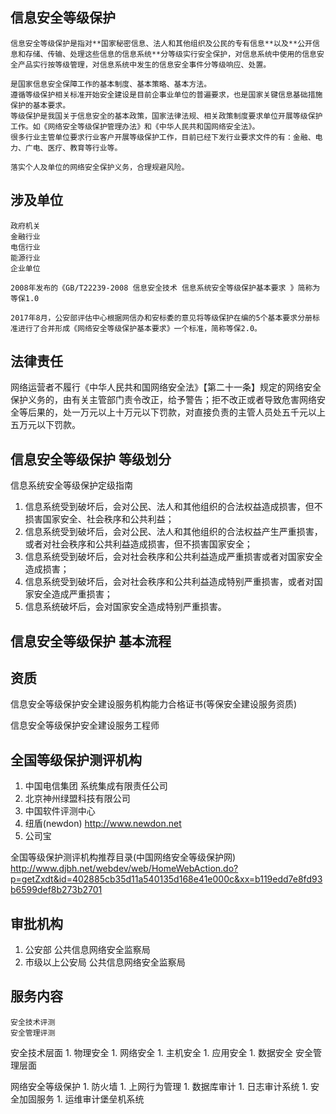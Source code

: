 ## 信息安全等级保护
    信息安全等级保护是指对**国家秘密信息、法人和其他组织及公民的专有信息**以及**公开信息和存储、传输、处理这些信息的信息系统**分等级实行安全保护，对信息系统中使用的信息安全产品实行按等级管理，对信息系统中发生的信息安全事件分等级响应、处置。

    是国家信息安全保障工作的基本制度、基本策略、基本方法。
    遵循等级保护相关标准开始安全建设是目前企事业单位的普遍要求，也是国家关键信息基础措施保护的基本要求。
    等级保护是我国关于信息安全的基本政策，国家法律法规、相关政策制度要求单位开展等级保护工作。如《网络安全等级保护管理办法》和《中华人民共和国网络安全法》。
    很多行业主管单位要求行业客户开展等级保护工作，目前已经下发行业要求文件的有：金融、电力、广电、医疗、教育等行业等。

    落实个人及单位的网络安全保护义务，合理规避风险。

## 涉及单位
    政府机关
    金融行业
    电信行业
    能源行业
    企业单位

    2008年发布的《GB/T22239-2008 信息安全技术 信息系统安全等级保护基本要求 》简称为等保1.0

    2017年8月，公安部评估中心根据网信办和安标委的意见将等级保护在编的5个基本要求分册标准进行了合并形成《网络安全等级保护基本要求》一个标准，简称等保2.0。


## 法律责任
网络运营者不履行《中华人民共和国网络安全法》【第二十一条】规定的网络安全保护义务的，由有关主管部门责令改正，给予警告；拒不改正或者导致危害网络安全等后果的，处一万元以上十万元以下罚款，对直接负责的主管人员处五千元以上五万元以下罚款。

## 信息安全等级保护 等级划分
信息系统安全等级保护定级指南

1. 信息系统受到破坏后，会对公民、法人和其他组织的合法权益造成损害，但不损害国家安全、社会秩序和公共利益；
1. 信息系统受到破坏后，会对公民、法人和其他组织的合法权益产生严重损害，或者对社会秩序和公共利益造成损害，但不损害国家安全；
1. 信息系统受到破坏后，会对社会秩序和公共利益造成严重损害或者对国家安全造成损害；
1. 信息系统受到破坏后，会对社会秩序和公共利益造成特别严重损害，或者对国家安全造成严重损害；
1. 信息系统破坏后，会对国家安全造成特别严重损害。

## 信息安全等级保护 基本流程


## 资质
信息安全等级保护安全建设服务机构能力合格证书(等保安全建设服务资质)

信息安全等级保护安全建设服务工程师

## 全国等级保护测评机构
1. 中国电信集团 系统集成有限责任公司
1. 北京神州绿盟科技有限公司
1. 中国软件评测中心
1. 纽盾(newdon) http://www.newdon.net
1. 公司宝

全国等级保护测评机构推荐目录(中国网络安全等级保护网)
    http://www.djbh.net/webdev/web/HomeWebAction.do?p=getZxdt&id=402885cb35d11a540135d168e41e000c&xx=b119edd7e8fd93b6599def8b273b2701

## 审批机构
1. 公安部 公共信息网络安全监察局
1. 市级以上公安局 公共信息网络安全监察局

## 服务内容
    安全技术评测
    安全管理评测

安全技术层面
    1. 物理安全
    1. 网络安全
    1. 主机安全
    1. 应用安全
    1. 数据安全
安全管理层面



网络安全等级保护
    1. 防火墙
    1. 上网行为管理
    1. 数据库审计
    1. 日志审计系统
    1. 安全加固服务
    1. 运维审计堡垒机系统
